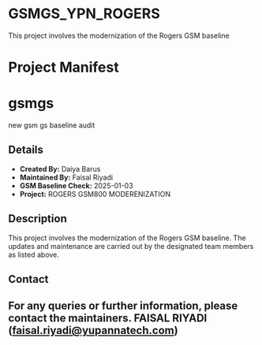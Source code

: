 # GSMGS_YPN_ROGERS
This project involves the modernization of the Rogers GSM baseline

# Project Manifest

# gsmgs
new gsm gs baseline audit

## Details
- **Created By:** Daiya Barus
- **Maintained By:** Faisal Riyadi
- **GSM Baseline Check:** 2025-01-03
- **Project:** ROGERS GSM800 MODERENIZATION

## Description
This project involves the modernization of the Rogers GSM baseline. The updates and maintenance are carried out by the designated team members as listed above.


## Contact
For any queries or further information, please contact the maintainers.
FAISAL RIYADI (faisal.riyadi@yupannatech.com)
---
